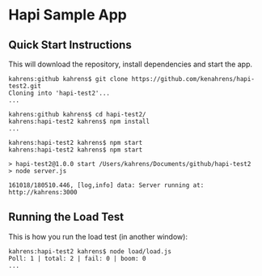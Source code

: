 # Hapi Sample App

## Quick Start Instructions

This will download the repository, install dependencies and start the app.
```
kahrens:github kahrens$ git clone https://github.com/kenahrens/hapi-test2.git
Cloning into 'hapi-test2'...
...

kahrens:github kahrens$ cd hapi-test2/
kahrens:hapi-test2 kahrens$ npm install
...

kahrens:hapi-test2 kahrens$ npm start
kahrens:hapi-test2 kahrens$ npm start

> hapi-test2@1.0.0 start /Users/kahrens/Documents/github/hapi-test2
> node server.js

161018/180510.446, [log,info] data: Server running at: http://kahrens:3000
```

## Running the Load Test

This is how you run the load test (in another window):
```
kahrens:hapi-test2 kahrens$ node load/load.js 
Poll: 1 | total: 2 | fail: 0 | boom: 0
...
```

